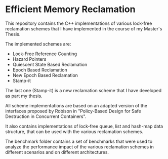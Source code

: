# Efficient Memory Reclamation
This repository contains the C++ implementations of various
lock-free reclamation schemes that I have implemented in
the course of my Master's Thesis.

The implemented schemes are:
* Lock-Free Reference Counting 
* Hazard Pointers
* Quiescent State Based Reclamation
* Epoch Based Reclamation
* New Epoch Based Reclamation
* Stamp-it

The last one (Stamp-it) is a new reclamation scheme that
I have developed as part my thesis.

All scheme implementations are based on an adapted version
of the interfaces proposed by Robison in "Policy-Based Design
for Safe Destruction in Concurrent Containers".

It also contains implementations of lock-free queue, list and
hash-map data structure, that can be used with the various
reclamation schemes.

The benchmark folder contains a set of benchmarks that were
used to analyze the performance impact of the various reclamation
schemes in different scenarios and on different architectures.
